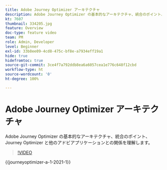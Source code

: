 ```yaml
---
title: Adobe Journey Optimizer アーキテクチャ
description: Adobe Journey Optimizer の基本的なアーキテクチャ、統合のポイント、Journey Optimizer と他のアドビアプリケーションとの関係を理解します。
kt: 7607
thumbnail: 334205.jpg
feature: Overview
doc-type: feature video
team: PM
role: Admin, Developer
level: Beginner
exl-id: 33b8ee09-4cd8-475c-bf8e-a7934eff19a1
hide: true
hidefromtoc: true
source-git-commit: 3ce4f7a792ddb8ea6a6057cea1e776c648f12cbd
workflow-type: ht
source-wordcount: '0'
ht-degree: 100%

---
```


# Adobe Journey Optimizer アーキテクチャ

Adobe Journey Optimizer の基本的なアーキテクチャ、統合のポイント、Journey Optimizer と他のアドビアプリケーションとの関係を理解します。

>[!VIDEO](https://video.tv.adobe.com/v/334205?quality=12&learn=on)

{{journeyoptimizer-a-1-2021-1}}
